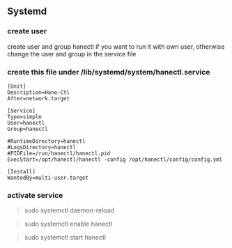 ## Systemd

### create user
create user and group hanectl if you want to run it with own user, otherwise 
change the user and group in the service file

### create this file under /lib/systemd/system/hanectl.service

```
[Unit]
Description=Hane-Ctl
After=network.target

[Service]
Type=simple
User=hanectl 
Group=hanectl 

#RuntimeDirectory=hanectl
#LogsDirectory=hanectl
#PIDFile=/run/hanectl/hanectl.pid
ExecStart=/opt/hanectl/hanectl -config /opt/hanectl/config/config.yml 

[Install]
WantedBy=multi-user.target

```

### activate service
> sudo systemctl daemon-reload

> sudo systemctl enable hanectl

> sudo systemctl start hanectl
